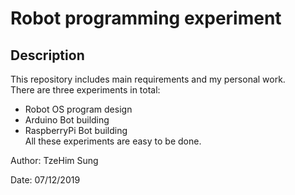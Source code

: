 # Robot programming experiment

## Description

This repository includes main requirements and my personal work.  
There are three experiments in total:  
- Robot OS program design  
- Arduino Bot building  
- RaspberryPi Bot building  
All these experiments are easy to be done.  

Author: TzeHim Sung

Date: 07/12/2019
